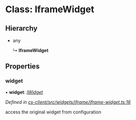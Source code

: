 # Class: IframeWidget

## Hierarchy

* any

  ↳ **IframeWidget**

## Properties

###  widget

• **widget**: *[IWidget](../interfaces/_cs_core_src_widget_widget_.iwidget.md)*

*Defined in [cs-client/src/widgets/iframe/iframe-widget.ts:16](https://github.com/TNOCS/csnext/blob/38d1409e/packages/cs-client/src/widgets/iframe/iframe-widget.ts#L16)*

access the original widget from configuration
